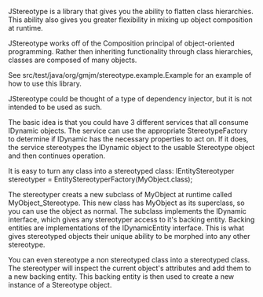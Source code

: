 JStereotype is a library that gives you the ability to flatten class hierarchies.  This ability also gives you greater flexibility in mixing up object composition at runtime.

JStereotype works off of the Composition principal of object-oriented programming.  Rather then inheriting functionality through class hierarchies, classes are composed of many objects.

See  src/test/java/org/gmjm/stereotype.example.Example for an example of how to use this library.


JStereotype could be thought of a type of dependency injector, but it is not intended to be used as such.

The basic idea is that you could have 3 different services that all consume IDynamic objects.  The service can use the appropriate StereotypeFactory to determine if IDynamic has the necessary properties to act on.  If it does, the service stereotypes the IDynamic object to the usable Stereotype object and then continues operation.

It is easy to turn any class into a stereotyped class:
IEntityStereotyper<MyObject> stereotyper = EntityStereotyperFactory(MyObject.class);

The stereotyper creats a new subclass of MyObject at runtime called MyObject_Stereotype.  This new class has MyObject as its superclass, so you can use the object as normal.  The subclass implements the IDynamic interface, which gives any stereotyper access to it's backing entity.  Backing entities are implementations of the IDynamicEntity interface.  This is what gives stereotyped objects their unique ability to be morphed into any other stereotype.

You can even stereotype a non stereotyped class into a stereotyped class.  The stereotyper will inspect the current object's attributes and add them to a new backing entity.  This backing entity is then used to create a new instance of a Stereotype object.

